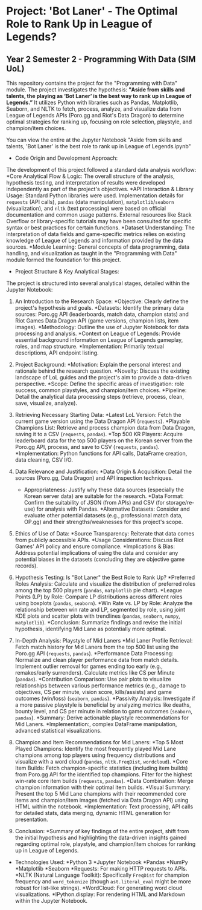 # Project: 'Bot Laner' - The Optimal Role to Rank Up in League of Legends?
## Year 2 Semester 2 - Programming With Data (SIM UoL)

This repository contains the project for the "Programming with Data" module. The project investigates the hypothesis: **"Aside from skills and talents, the playing as ‘Bot Laner’ is the best way to rank up in League of Legends.”** It utilizes Python with libraries such as Pandas, Matplotlib, Seaborn, and NLTK to fetch, process, analyze, and visualize data from League of Legends APIs (Poro.gg and Riot's Data Dragon) to determine optimal strategies for ranking up, focusing on role selection, playstyle, and champion/item choices.

You can view the entire at the Jupyter Notebook "Aside from skills and talents, 'Bot Laner' is the best role to rank up in League of Legends.ipynb"

- Code Origin and Development Approach:

The development of this project followed a standard data analysis workflow:
  *Core Analytical Flow & Logic: The overall structure of the analysis, hypothesis testing, and interpretation of results were developed independently as part of the project's objectives.
  *API Interaction & Library Usage: Standard Python libraries were used. Implementation details for `requests` (API calls), `pandas` (data manipulation), `matplotlib`/`seaborn` (visualization), and `nltk` (text processing) were based on official documentation and common usage patterns. External resources like Stack Overflow or library-specific tutorials may have been consulted for specific syntax or best practices for certain functions.
  *Dataset Understanding: The interpretation of data fields and game-specific metrics relies on existing knowledge of League of Legends and information provided by the data sources.
  *Module Learning: General concepts of data programming, data handling, and visualization as taught in the "Programming with Data" module formed the foundation for this project.


- Project Structure & Key Analytical Stages:

The project is structured into several analytical stages, detailed within the Jupyter Notebook:

1. An Introduction to the Research Space:
    *Objective: Clearly define the project's hypothesis and goals.
    *Datasets: Identify the primary data sources: Poro.gg API (leaderboards, match data, champion stats) and Riot Games Data Dragon API (game versions, champion lists, item images).
    *Methodology: Outline the use of Jupyter Notebook for data processing and analysis.
    *Context on League of Legends: Provide essential background information on League of Legends gameplay, roles, and map structure.
    *Implementation: Primarily textual descriptions, API endpoint listing.

2. Project Background:
    *Motivation: Explain the personal interest and rationale behind the research question.
    *Novelty: Discuss the existing landscape of LoL guides and the project's aim to provide a data-driven perspective.
    *Scope: Define the specific areas of investigation: role success, common playstyles, and champion/item choices.
    *Pipeline: Detail the analytical data processing steps (retrieve, process, clean, save, visualize, analyze).

3. Retrieving Necessary Starting Data:
    *Latest LoL Version: Fetch the current game version using the Data Dragon API (`requests`).
    *Playable Champions List: Retrieve and process champion data from Data Dragon, saving it to a CSV (`requests`, `pandas`).
    *Top 500 KR Players: Acquire leaderboard data for the top 500 players on the Korean server from the Poro.gg API, process, and save to CSV (`requests`, `pandas`).
    *Implementation: Python functions for API calls, DataFrame creation, data cleaning, CSV I/O.

4. Data Relevance and Justification:
    *Data Origin & Acquisition: Detail the sources (Poro.gg, Data Dragon) and API inspection techniques.
    * Appropriateness: Justify why these data sources (especially the Korean server data) are suitable for the research.
    *Data Format: Confirm the suitability of JSON (from APIs) and CSV (for storage/re-use) for analysis with Pandas.
    *Alternative Datasets: Consider and evaluate other potential datasets (e.g., professional match data, OP.gg) and their strengths/weaknesses for this project's scope.

5. Ethics of Use of Data:
    *Source Transparency: Reiterate that data comes from publicly accessible APIs.
    *Usage Considerations: Discuss Riot Games' API policy and ensure compliance.
    *Implications & Bias: Address potential implications of using the data and consider any potential biases in the datasets (concluding they are objective game records).

6. Hypothesis Testing: Is "Bot Laner" the Best Role to Rank Up?
    *Preferred Roles Analysis: Calculate and visualize the distribution of preferred roles among the top 500 players (`pandas`, `matplotlib` pie chart).
    *League Points (LP) by Role: Compare LP distributions across different roles using boxplots (`pandas`, `seaborn`).
    *Win Rate vs. LP by Role: Analyze the relationship between win rate and LP, segmented by role, using joint KDE plots and scatter plots with trendlines (`pandas`, `seaborn`, `numpy`, `matplotlib`).
    *Conclusion: Summarize findings and revise the initial hypothesis, identifying Mid Lane as potentially more optimal.


7. In-Depth Analysis: Playstyle of Mid Laners
    *Mid Laner Profile Retrieval: Fetch match history for Mid Laners from the top 500 list using the Poro.gg API (`requests`, `pandas`).
    *Performance Data Processing: Normalize and clean player performance data from match details. Implement outlier removal for games ending too early (e.g., remakes/early surrenders). Calculate metrics like CS per Minute (`pandas`).
    *Contribution Comparison: Use pair plots to visualize relationships between various performance metrics (e.g., damage to objectives, CS per minute, vision score, kills/assists) and game outcomes (win/loss) (`seaborn`, `pandas`).
    *Passivity Analysis: Investigate if a more passive playstyle is beneficial by analyzing metrics like deaths, bounty level, and CS per minute in relation to game outcomes (`seaborn`, `pandas`).
    *Summary: Derive actionable playstyle recommendations for Mid Laners.
    *Implementation:, complex DataFrame manipulation, advanced statistical visualizations.

8. Champion and Item Recommendations for Mid Laners:
    *Top 5 Most Played Champions: Identify the most frequently played Mid Lane champions among top players using frequency distributions and visualize with a word cloud (`pandas`, `nltk.FreqDist`, `wordcloud`).
    *Core Item Builds: Fetch champion-specific statistics (including item builds) from Poro.gg API for the identified top champions. Filter for the highest win-rate core item builds (`requests`, `pandas`).
    *Data Combination: Merge champion information with their optimal item builds.
    *Visual Summary: Present the top 5 Mid Lane champions with their recommended core items and champion/item images (fetched via Data Dragon API) using HTML within the notebook.
    *Implementation: Text processing, API calls for detailed stats, data merging, dynamic HTML generation for presentation.

9. Conclusion:
    *Summary of key findings of the entire project, shift from the initial hypothesis and highlighting the data-driven insights gained regarding optimal role, playstyle, and champion/item choices for ranking up in League of Legends.

- Technologies Used:
*Python 3
*Jupyter Notebook
*Pandas
*NumPy
*Matplotlib
*Seaborn
*Requests: For making HTTP requests to APIs.
*NLTK (Natural Language Toolkit): Specifically `FreqDist` for champion frequency and `word_tokenize` (though `ast.literal_eval` might be more robust for list-like strings).
*WordCloud: For generating word cloud visualizations.
*IPython.display: For rendering HTML and Markdown within the Jupyter Notebook.
